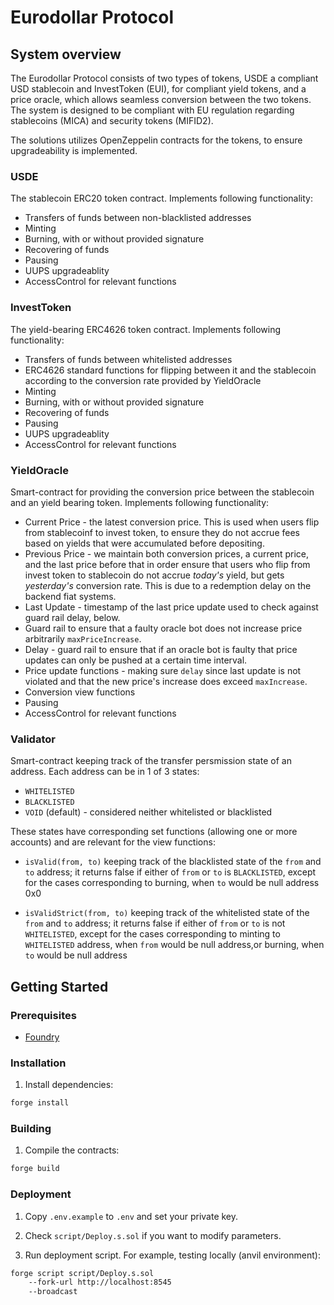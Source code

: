 # Eurodollar Protocol

## System overview

The Eurodollar Protocol consists of two types of tokens, USDE a compliant USD stablecoin and InvestToken (EUI), for compliant yield tokens, and a price oracle, which allows seamless conversion between the two tokens. The system is designed to be compliant with EU regulation regarding stablecoins (MICA) and security tokens (MIFID2).

The solutions utilizes OpenZeppelin contracts for the tokens, to ensure upgradeability is implemented.

### USDE

The stablecoin ERC20 token contract. Implements following functionality:

- Transfers of funds between non-blacklisted addresses
- Minting
- Burning, with or without provided signature
- Recovering of funds
- Pausing
- UUPS upgradeablity
- AccessControl for relevant functions

### InvestToken

The yield-bearing ERC4626 token contract. Implements following functionality:

- Transfers of funds between whitelisted addresses
- ERC4626 standard functions for flipping between it and the stablecoin according to the conversion rate provided by YieldOracle
- Minting
- Burning, with or without provided signature
- Recovering of funds
- Pausing
- UUPS upgradeablity
- AccessControl for relevant functions

### YieldOracle

Smart-contract for providing the conversion price between the stablecoin and an yield bearing token. Implements following functionality:

- Current Price - the latest conversion price. This is used when users flip from stablecoinf to invest token, to ensure they do not accrue fees based on yields that were accumulated before depositing.
- Previous Price - we maintain both conversion prices, a current price, and the last price before that in order ensure that users who flip from invest token to stablecoin do not accrue *today's* yield, but gets *yesterday's* conversion rate. This is due to a redemption delay on the backend fiat systems.
- Last Update - timestamp of the last price update used to check against guard rail delay, below.
- Guard rail to ensure that a faulty oracle bot does not increase price arbitrarily `maxPriceIncrease`.
- Delay - guard rail to ensure that if an oracle bot is faulty that price updates can only be pushed at a certain time interval.
- Price update functions - making sure `delay` since last update is not violated and that the new price's increase does exceed `maxIncrease`.
- Conversion view functions
- Pausing
- AccessControl for relevant functions

### Validator

Smart-contract keeping track of the transfer persmission state of an address. Each address can be in 1 of 3 states:

- `WHITELISTED`
- `BLACKLISTED`
- `VOID` (default) - considered neither whitelisted or blacklisted

These states have corresponding set functions (allowing one or more accounts) and are relevant for the view functions:

- `isValid(from, to)` keeping track of the blacklisted state of the `from` and `to` address; it returns false if either of `from` or `to` is `BLACKLISTED`, except for the cases corresponding to burning, when `to` would be null address 0x0

- `isValidStrict(from, to)` keeping track of the whitelisted state of the `from` and `to` address; it returns false if either of `from` or `to` is not `WHITELISTED`, except for the cases corresponding to minting to `WHITELISTED` address, when `from` would be null address,or burning, when `to` would be null address

## Getting Started

### Prerequisites

- [Foundry](https://book.getfoundry.sh/getting-started/installation)

### Installation

1. Install dependencies:
```bash
forge install
```

### Building

1. Compile the contracts:
```bash
forge build
```

### Deployment

1. Copy `.env.example` to `.env` and set your private key.

2. Check `script/Deploy.s.sol` if you want to modify parameters.

3. Run deployment script. For example, testing locally (anvil environment):
```bash
forge script script/Deploy.s.sol
    --fork-url http://localhost:8545
    --broadcast
```
